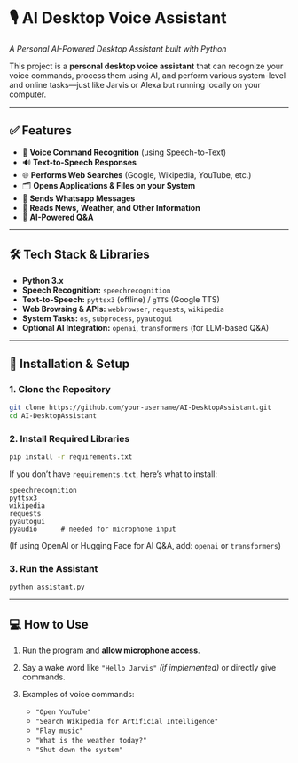 
# 🎙 **AI Desktop Voice Assistant**

*A Personal AI-Powered Desktop Assistant built with Python*

This project is a **personal desktop voice assistant** that can recognize your voice commands, process them using AI, and perform various system-level and online tasks—just like Jarvis or Alexa but running locally on your computer.

---

## ✅ **Features**

* 🎤 **Voice Command Recognition** (using Speech-to-Text)
* 🔊 **Text-to-Speech Responses**
* 🌐 **Performs Web Searches** (Google, Wikipedia, YouTube, etc.)
* 🗂 **Opens Applications & Files on your System**
* 📧 **Sends Whatsapp Messages** 
* 📰 **Reads News, Weather, and Other Information**
* 🧠 **AI-Powered Q\&A** 

---

## 🛠 **Tech Stack & Libraries**

* **Python 3.x**
* **Speech Recognition:** `speechrecognition`
* **Text-to-Speech:** `pyttsx3` (offline) / `gTTS` (Google TTS)
* **Web Browsing & APIs:** `webbrowser`, `requests`, `wikipedia`
* **System Tasks:** `os`, `subprocess`, `pyautogui`
* **Optional AI Integration:** `openai`, `transformers` (for LLM-based Q\&A)

---

## 🚀 **Installation & Setup**

### **1. Clone the Repository**

```bash
git clone https://github.com/your-username/AI-DesktopAssistant.git
cd AI-DesktopAssistant
```

### **2. Install Required Libraries**

```bash
pip install -r requirements.txt
```

If you don’t have `requirements.txt`, here’s what to install:

```
speechrecognition
pyttsx3
wikipedia
requests
pyautogui
pyaudio      # needed for microphone input
```

(If using OpenAI or Hugging Face for AI Q\&A, add: `openai` or `transformers`)

### **3. Run the Assistant**

```bash
python assistant.py
```

---

## 💻 **How to Use**

1. Run the program and **allow microphone access**.
2. Say a wake word like `"Hello Jarvis"` *(if implemented)* or directly give commands.
3. Examples of voice commands:

   * `"Open YouTube"`
   * `"Search Wikipedia for Artificial Intelligence"`
   * `"Play music"`
   * `"What is the weather today?"`
   * `"Shut down the system"`

